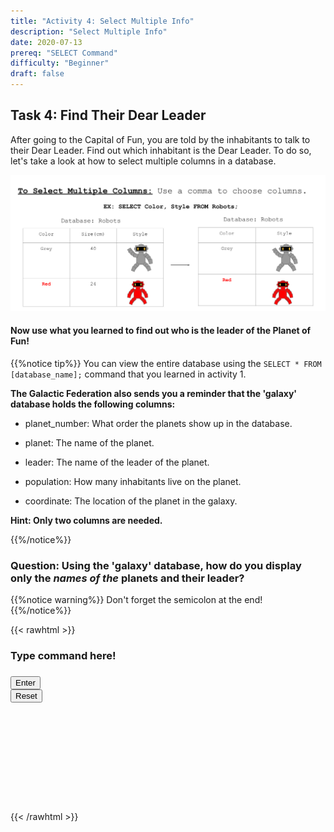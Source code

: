 ```yaml
---
title: "Activity 4: Select Multiple Info"
description: "Select Multiple Info"
date: 2020-07-13
prereq: "SELECT Command"
difficulty: "Beginner"
draft: false
---
```

<!-- Links for javascript and CSS needed for drop down logic -->
<link rel="stylesheet" href="../default/_default.css" type="text/css"></link>
<link rel="stylesheet" href="../default/_type.css" type="text/css"></link>
<script type="text/javascript" src="../default/alasql.js"></script>
<script type="text/javascript" src="_activity4.js"></script>
<script type="text/javascript" src="../default/db.js"></script>
<script type="text/javascript" src="../default/_type.js"></script>


<!-- Embed YouTube Video Link here when ready -->

## Task 4: Find Their Dear Leader

After going to the Capital of Fun, you are told by the inhabitants to talk to their Dear Leader. Find out which inhabitant is the Dear Leader.
To do so, let's take a look at how to select multiple columns in a database.

![Commas](assets/Commas.png)

#### Now use what you learned to find out who is the leader of the Planet of Fun!

{{%notice tip%}}
You can view the entire database using the `SELECT * FROM [database_name];` command that you learned in activity 1.

**The Galactic Federation also sends you a reminder that the 'galaxy' database holds the following columns:**

* planet_number: What order the planets show up in the database.

* planet: The name of the planet.

* leader: The name of the leader of the planet.

* population: How many inhabitants live on the planet.

* coordinate: The location of the planet in the galaxy.

**Hint: Only two columns are needed.**

{{%/notice%}}

### Question: Using the 'galaxy' database, how do you display only the _names of the_ planets and their leader?

{{%notice warning%}}
Don't forget the semicolon at the end!
{{%/notice%}}

<!-- SQL Type In Activity -->
{{< rawhtml >}}
  <div class="terminal_div" id="terminal_div">
    <div class = "outer">
      <h3 id = "commands" contenteditable="true" onclick="placeholder()">Type command here!</h3>
    </div>
    <div class = "prev">
      <h3 id = "prev"></h3>
    </div>
      <div style="clear: both;"></div> 
    <button class="button button1" onclick="sql()"> Enter </button>
    <div style="clear: both;"></div> 
    <button class = "button reset" onclick="reset()">Reset</button>
  </div>
  <div style="clear: both;"></div> 
  <h1 class="error" id="sqlcommand" style="visibility:hidden"><strong>ERROR INVALID INPUT></strong></h1>
  <table id="table">
    <tr>
    </tr>
  </table>
  <h4 id="story"></h4>
  
  <!-- Tells User to continue mission -->
  <div class="resume_plot" id="resume_plot" style="visibility:hidden">
    <p>You found the correct command to display all the planets and their leaders!</p>
    <div class="alert">
      <span id="check">&#10003;</span>
      You've completed the task! Continue to the next mission!
    </div>
  </div>
  
{{< /rawhtml >}}
